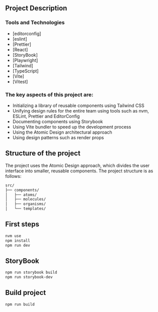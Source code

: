 ## Project Description

### Tools and Technologies
- [editorconfig]
- [eslint]
- [Prettier]
- [React]
- [StoryBook]
- [Playwright]
- [Tailwind]
- [TypeScript]
- [Vite]
- [Vitest]

### The key aspects of this project are:
- Initializing a library of reusable components using Tailwind CSS
- Unifying design rules for the entire team using tools such as nvm, ESLint, Prettier and EditorConfig
- Documenting components using Storybook
- Using Vite bundler to speed up the development process
- Using the Atomic Design architectural approach
- Using design patterns such as render props

## Structure of the project
The project uses the Atomic Design approach, which divides the user interface into smaller, reusable components.
The project structure is as follows:
```bash
src/
├── components/
│   ├── atoms/
│   ├── molecules/
│   ├── organisms/
│   └── templates/
```

## First steps
```bash
nvm use
npm install
npm run dev
```

## StoryBook
```bash
npm run storybook build
npm run storybook-dev
```

## Build project
```bash
npm run build
```
